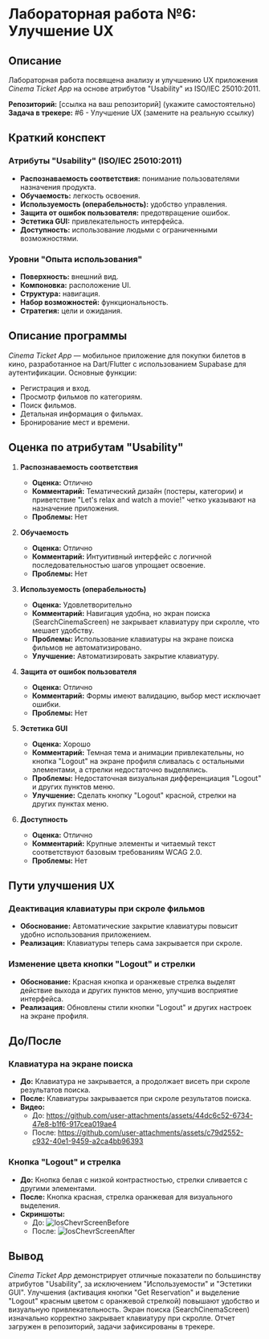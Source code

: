 # Лабораторная работа №6: Улучшение UX

## Описание
Лабораторная работа посвящена анализу и улучшению UX приложения *Cinema Ticket App* на основе атрибутов "Usability" из ISO/IEC 25010:2011.

**Репозиторий:** [ссылка на ваш репозиторий] (укажите самостоятельно)  
**Задача в трекере:** #6 - Улучшение UX (замените на реальную ссылку)

## Краткий конспект

### Атрибуты "Usability" (ISO/IEC 25010:2011)
- **Распознаваемость соответствия:** понимание пользователями назначения продукта.
- **Обучаемость:** легкость освоения.
- **Используемость (операбельность):** удобство управления.
- **Защита от ошибок пользователя:** предотвращение ошибок.
- **Эстетика GUI:** привлекательность интерфейса.
- **Доступность:** использование людьми с ограниченными возможностями.

### Уровни "Опыта использования"
- **Поверхность:** внешний вид.
- **Компоновка:** расположение UI.
- **Структура:** навигация.
- **Набор возможностей:** функциональность.
- **Стратегия:** цели и ожидания.

## Описание программы
*Cinema Ticket App* — мобильное приложение для покупки билетов в кино, разработанное на Dart/Flutter с использованием Supabase для аутентификации. Основные функции:
- Регистрация и вход.
- Просмотр фильмов по категориям.
- Поиск фильмов.
- Детальная информация о фильмах.
- Бронирование мест и времени.

## Оценка по атрибутам "Usability"

1. **Распознаваемость соответствия**
   - **Оценка:** Отлично
   - **Комментарий:** Тематический дизайн (постеры, категории) и приветствие "Let's relax and watch a movie!" четко указывают на назначение приложения.
   - **Проблемы:** Нет

2. **Обучаемость**
   - **Оценка:** Отлично
   - **Комментарий:** Интуитивный интерфейс с логичной последовательностью шагов упрощает освоение.
   - **Проблемы:** Нет

3. **Используемость (операбельность)**
   - **Оценка:** Удовлетворительно
   - **Комментарий:** Навигация удобна, но экран поиска (SearchCinemaScreen) не закрывает клавиатуру при скролле, что мешает удобству.
   - **Проблемы:** Использование клавиатуры на экране поиска фильмов не автоматизировано.
   - **Улучшение:** Автоматизировать закрытие клавиатуру.

4. **Защита от ошибок пользователя**
   - **Оценка:** Отлично
   - **Комментарий:** Формы имеют валидацию, выбор мест исключает ошибки.
   - **Проблемы:** Нет

5. **Эстетика GUI**
   - **Оценка:** Хорошо
   - **Комментарий:** Темная тема и анимации привлекательны, но кнопка "Logout" на экране профиля сливалась с остальными элементами, а стрелки недостаточно выделялись.
   - **Проблемы:** Недостаточная визуальная дифференциация "Logout" и других пунктов меню.
   - **Улучшение:** Сделать кнопку "Logout" красной, стрелки на других пунктах меню.

6. **Доступность**
   - **Оценка:** Отлично
   - **Комментарий:** Крупные элементы и читаемый текст соответствуют базовым требованиям WCAG 2.0.
   - **Проблемы:** Нет

## Пути улучшения UX

### Деактивация клавиатуры при скроле фильмов
- **Обоснование:** Автоматические закрытие клавиатуры повысит удобно использования приложением.
- **Реализация:** Клавиатуры теперь сама закрывается при скроле.

### Изменение цвета кнопки "Logout" и стрелки
- **Обоснование:** Красная кнопка и оранжевые стрелка выделят действие выхода и других пунктов меню, улучшив восприятие интерфейса.
- **Реализация:** Обновлены стили кнопки "Logout" и других настроек на экране профиля.

## До/После

### Клавиатура на экране поиска
- **До:** Клавиатура не закрывается, а продолжает висеть при скроле результатов поиска.
- **После:** Клавиатуры закрываается при скроле результатов поиска.
- **Видео:**
  - До:
https://github.com/user-attachments/assets/44dc6c52-6734-47e8-b1f6-917cea019ae4 
  - После:
https://github.com/user-attachments/assets/c79d2552-c932-40e1-9459-a2ca4bb96393



### Кнопка "Logout" и стрелка
- **До:** Кнопка белая с низкой контрастностью, стрелки сливается с другими элементами.
- **После:** Кнопка красная, стрелка оранжевая для визуального выделения.
- **Скриншоты:**
  - До:
![losChevrScreenBefore](https://github.com/user-attachments/assets/43185b48-58ff-428e-b371-c6de94d8ea3b)
  - После:
![losChevrScreenAfter](https://github.com/user-attachments/assets/24c6c08d-75d9-42e3-9bd0-f9b979bbdabd)


## Вывод
*Cinema Ticket App* демонстрирует отличные показатели по большинству атрибутов "Usability", за исключением "Используемости" и "Эстетики GUI". Улучшения (активация кнопки "Get Reservation" и выделение "Logout" красным цветом с оранжевой стрелкой) повышают удобство и визуальную привлекательность. Экран поиска (SearchCinemaScreen) изначально корректно закрывает клавиатуру при скролле. Отчет загружен в репозиторий, задачи зафиксированы в трекере.
